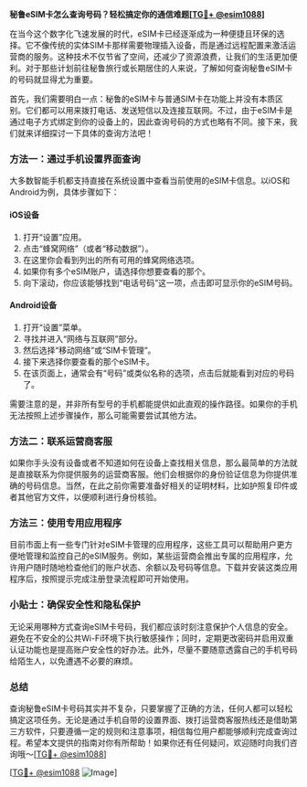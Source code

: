 **秘鲁eSIM卡怎么查询号码？轻松搞定你的通信难题[[TG💪+ @esim1088](https://t.me/s/esim1088)]**

在当今这个数字化飞速发展的时代，eSIM卡已经逐渐成为一种便捷且环保的选择。它不像传统的实体SIM卡那样需要物理插入设备，而是通过远程配置来激活运营商的服务。这种技术不仅节省了空间，还减少了资源浪费，让我们的生活更加便利。对于那些计划前往秘鲁旅行或长期居住的人来说，了解如何查询秘鲁eSIM卡的号码就显得尤为重要。

首先，我们需要明白一点：秘鲁的eSIM卡与普通SIM卡在功能上并没有本质区别。它们都可以用来拨打电话、发送短信以及连接互联网。不过，由于eSIM卡是通过电子方式绑定到你的设备上的，因此查询号码的方式也略有不同。接下来，我们就来详细探讨一下具体的查询方法吧！

### 方法一：通过手机设置界面查询

大多数智能手机都支持直接在系统设置中查看当前使用的eSIM卡信息。以iOS和Android为例，具体步骤如下：

#### iOS设备
1. 打开“设置”应用。
2. 点击“蜂窝网络”（或者“移动数据”）。
3. 在这里你会看到列出的所有可用的蜂窝网络选项。
4. 如果你有多个eSIM账户，请选择你想要查看的那个。
5. 向下滚动，你应该能够找到“电话号码”这一项，点击即可显示你的eSIM号码。

#### Android设备
1. 打开“设置”菜单。
2. 寻找并进入“网络与互联网”部分。
3. 然后选择“移动网络”或“SIM卡管理”。
4. 接下来选择你要查看的那个eSIM卡。
5. 在该页面上，通常会有“号码”或类似名称的选项，点击后就能看到对应的号码了。

需要注意的是，并非所有型号的手机都能提供如此直观的操作路径。如果你的手机无法按照上述步骤操作，那么可能需要尝试其他方法。

### 方法二：联系运营商客服

如果你手头没有设备或者不知道如何在设备上查找相关信息，那么最简单的方法就是直接联系为你提供服务的运营商客服。他们会根据你的身份验证信息为你提供准确的号码信息。当然，在此之前你需要准备好相关的证明材料，比如护照复印件或者其他官方文件，以便顺利进行身份核验。

### 方法三：使用专用应用程序

目前市面上有一些专门针对eSIM卡管理的应用程序，这些工具可以帮助用户更方便地管理和监控自己的eSIM服务。例如，某些运营商会推出专属的应用程序，允许用户随时随地检查他们的账户状态、余额以及号码等信息。下载并安装这类应用程序后，按照提示完成注册登录流程即可开始使用。

### 小贴士：确保安全性和隐私保护

无论采用哪种方式查询eSIM卡号码，我们都应该时刻注意保护个人信息的安全。避免在不安全的公共Wi-Fi环境下执行敏感操作；同时，定期更改密码并启用双重认证功能也是提高账户安全性的好办法。此外，尽量不要随意透露自己的手机号码给陌生人，以免遭遇不必要的麻烦。

### 总结

查询秘鲁eSIM卡号码其实并不复杂，只要掌握了正确的方法，任何人都可以轻松搞定这项任务。无论是通过手机自带的设置界面、拨打运营商客服热线还是借助第三方软件，只要遵循一定的规则和注意事项，相信每位用户都能够顺利完成查询过程。希望本文提供的指南对你有所帮助！如果你还有任何疑问，欢迎随时向我们咨询哦～[[TG💪+ @esim1088](https://t.me/s/esim1088)]

[[TG💪+ @esim1088](https://t.me/s/esim1088) ![Image](https://i.postimg.cc/4NQfJmqS/Snipaste-2025-05-13-00-14-12.png)]